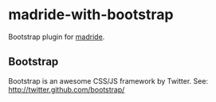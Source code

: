 madride-with-bootstrap
======================

Bootstrap plugin for [madride](https://github.com/madride/madride).


Bootstrap
---------

Bootstrap is an awesome CSS/JS framework by Twitter.
See: http://twitter.github.com/bootstrap/
